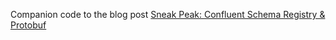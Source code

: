 Companion code to the blog post [Sneak Peak: Confluent Schema Registry & Protobuf](https://www.matthowlett.com/2020-01-14-confluent-schema-registry-protobuf.html)